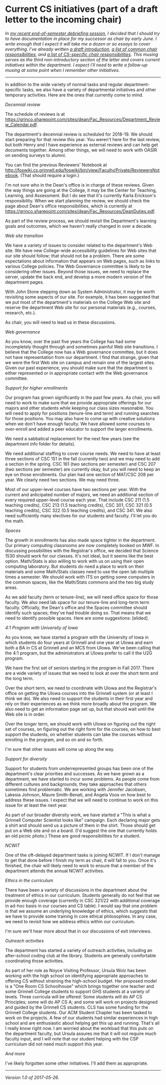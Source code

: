 Current CS initiatives (part of a draft letter to the incoming chair)
=====================================================================

_In [my recent end-of-semester debriefing session](reflections-2017-05), I
decided that I should try to have documentation in place for my successor
as chair by early June.  I write enough that I expect it will take me a
dozen or so essays to cover everything.  I've already written [a draft
introduction](letter-to-incoming-chair-intro), [a list of common chair
responsibilities](letter-to-incoming-chair-common-tasks), and [a list of
CS-specific chair responsibilities](letter-to-incoming-chair-cs-tasks).
This musing serves as the third non-introductory section of the letter
and covers current initiatives within the department.  I expect I'll
need to write a follow-up musing at some point when I remember other
initiatives._

---

In addition to the wide variety of normal tasks and regular
department-specific tasks, we also have a variety of departmental
initiatives and other temporary activities.  Here are the ones that
currently come to mind.

_Decennial review_

The schedule of reviews is at
<https://grinco.sharepoint.com/sites/dean/Fac_Resources/Department_Review_Calendar.pdf>.

The department's decennial review is scheduled for 2018-19.  We should
start preparing for that review this year.  You weren't here for the last
review, but both Henry and I have experience as external reviews and can
help get documents together.  Among other things, we will need to work 
with OASIR on sending surveys to alumni.  

You can find the previous Reviewers' Notebook at 
<http://foswiki.cs.grinnell.edu/foswiki/bin/view/Faculty/Private/ReviewersNotebook>.  (That should require a login.)

I'm not sure who in the Dean's office is in charge of these reviews.
Given the way things are going at the College, it may be the Center for
Teaching, Learning, and Assessment.  But I do see that it's currently
Karla Erickson's responsibility.  When we start planning the review, we
should check the page about Dean's office responsibilities, which is
currently at
<https://grinco.sharepoint.com/sites/dean/Fac_Resources/DeanDuties.pdf>.

As part of the review process, we should revisit the Department's
learning goals and outcomes, which we haven't really changed in over a
decade.

_Web site transition_

We have a variety of issues to consider related to the department's
Web site.  We have new College-wide accessibility guidelines for
Web sites that our site should follow; that should not be a problem.
There are some expectations about information that appears on Web pages,
such as links to various College policies.  The Web Governance committee
is likely to be considering other issues.  Beyond those issues, we need
to replace the server, update the back end, and develop a more modern
version of the department pages.

With John Stone stepping down as System Administrator, it may be worth
revisiting some aspects of our site.  For example, it has been suggested
that we put most of the department's materials on the College Web site
and reserve the department Web site for our personal materials (e.g.,
courses, research, etc.).

As chair, you will need to lead us in these discussions.

_Web governance_

As you know, over the past five years the College has had some
incompletely thought through and sometimes painful Web site transitions.
I believe that the College now has a Web governance committee, but it
does not have representation from our department.  I find that strange,
given that we were the first Web site on campus and remain one of the
largest sites.  Given our past experience, you should make sure that the
department is either represented or in appropriate contact with the
Web governance committee.

_Support for higher enrollments_

Our program has grown significantly in the past few years.  As chair, you
will need to work to make sure that we provide appropriate offerings for
our majors and other students while keeping our class sizes reasonable.
You will need to apply for positions (tenure-line and term) and running
searches for those positions.  You may also have to come up with creative
solutions when we don't have enough faculty.  We have allowed some courses
to over-enroll and added a peer educator to support the larger enrollments.

We need a sabbatical replacement for the next few years (see the
department info folder for details).  

We need additional staffing to cover course needs.  We need to have at
least three sections of CSC 151 in the fall (currently two) and we may
need to add a section in the spring.  CSC 161 (two sections per semester)
and CSC 207 (two sections per semester) are currently okay, but you will
need to keep an eye on those enrollments.  Our plan had one section of
MAT/CSC 208 per year.  We clearly need two sections.  We may need three.

Most of our upper-level courses have two sections per year.  With the
current and anticipated number of majors, we need an additional section
of every required upper-level course each year.  That include CSC 211
(1.5 teaching credits), CSC 213 (1.5 teaching credits), CSC 301, CSC 321
(0.5 teaching credits), CSC 322 (0.5 teaching credits), and CSC 341.
We also need sufficiently many electives for our students and faculty.
I'll let you do the math.

_Spaces_

The growth in enrollments has also made space tighter in the department.
Our primary computing classrooms are now completely booked on MWF.  In
discussing possibilities with the Registrar's office, we decided that
Science 1530 should work for our classes.  It's not ideal, but it seems
like the best option.  Math/Stats is also willing to work with us on
using their open computing laboratory.  But students do need a place to
work on their materials and some Math/Stats classes need to use the
open lab multiple times a semester.  We should work with ITS on getting
some computers in the common spaces, like the Math/Stats commons and the
two big study areas.

As we add faculty (term or tenure-line), we will need office space for
those faculty.  We also need lab space for our tenure-line and long-term
term faculty.  Officially, the Dean's office and the Spaces committee
should identify such spaces;  they've had trouble doing so.  That means
that we need to identify possible spaces.  Here are some suggestions:
[elided].

_4:1 Program with University of Iowa_

As you know, we have started a program with the University of Iowa in
which students do four years at Grinnell and one year at UIowa and earn
both a BA in CS at Grinnell and an MCS from UIowa.  We've been calling that
the 4:1 program, but the administrators at UIowa prefer to call it the U2G
program.

We have the first set of seniors starting in the program in Fall 2017.
There are a wide variety of issues that we need to look at over the
short term and the long term.

Over the short term, we need to coordinate with UIowa and the Registrar's
office on getting the UIowa courses into the Grinnell system (or at least
I think we do).  We also need to support the students in their first year
and rely on their experiences as we think more broadly about the program.
We also need to get an information page set up, but that should wait until
the Web site is in order.

Over the longer term, we should work with UIowa on figuring out the right
set of courses, on figuring out the right form for the courses, on how 
to best support the students, on whether students can take the courses
without enrolling in the program, and so on and so forth.

I'm sure that other issues will come up along the way.

_Support for diversity_

Support for students from underrepresented groups has been one of the
department's clear priorities and successes.  As we have grown as a
department, we have started to incur some problems.  As people come from
different cultures and backgrounds, they take approaches that others
sometimes find problematic.  We are working with Jennifer Jacobsen,
Lakesia Johnson, Maure Smith-Benati, and Angela Voos on how best to
address these issues.  I expect that we will need to continue to work
on this issue for at least the next year.

As part of our broader diversity work, we have started a "This is what
a Grinnell Computer Scientist looks like" campaign.  Each declaring major
gets a shirt and should send us a picture of them in the shirt.
Those should get put on a Web site and on a board. (I'd suggest
the one that currently holds an old picnic photo.)  These are 
good responsibilities for a student.

_NCWIT_

One of the oft-delayed department tasks is joining NCWIT.  If I don't
manage to get that done before I finish my term as chair, it will fall
to you.  Once it's finished, the chair will likely need to work to 
ensure that a member of the department attends the annual NCWIT 
activities.

_Ethics in the curriculum_

There have been a variety of discussions in the department about the
treatment of ethics in our curriculum.  Students generally do not feel
that we provide enough coverage (currently in CSC 321/22 with additional
coverage in ad-hoc basis in our courses and CS table).  I would say
that one problem is that we assume an underlying knowledge of ethics,
which suggests that we have to provide some training in core ethical
philosophies.  In any case, we need to revisit how we address ethics
within our curriculum.

I'm sure we'll hear more about that in our discussions of exit interviews.

_Outreach activities_

The department has started a variety of outreach activities, including
an after-school coding club at the library.  Students are generally
comfortable coordinating those activities.

As part of her role as Noyce Visiting Professor, Ursula Wolz has been
working with the high school on identifying appropriate approaches to
offering CS without straining the high-school budget.  Her proposed model
is a "One Room CS Schoolhouse" which brings together one teacher and some
Grinnell College students to support GHS students at a variety of levels.
Three curricula will be offered: Some students will do AP CS Principles;
some will do AP CS A; and some will work on projects designed and guided
by the Grinnell CS students.  CLS has some funding for the Grinnell
College students.  Our ACM Student Chapter has been tasked to work on
the projects.  A few of our students had similar experiences in high
school and are enthusiastic about helping get this up and running.
That's all I really know right now.  I am worried about the workload
that this puts on the department faculty, but Ursula assures me that it
will not require much faculty input, and I will note that our student
helping with the CSP curriculum did not need much support this year.

_And more_

I've likely forgotten some other initiatives.  I'll add them as appropriate.

---

*Version 1.0 of 2017-05-26.*

